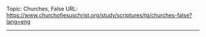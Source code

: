 Topic: Churches, False
URL: https://www.churchofjesuschrist.org/study/scriptures/tg/churches-false?lang=eng

---

